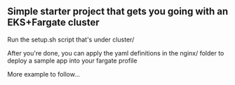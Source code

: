 ## Simple starter project that gets you going with an EKS+Fargate cluster

Run the setup.sh script that's under cluster/

After you're done, you can apply the yaml definitions in the nginx/ folder to deploy a sample app into your fargate profile

More example to follow...

